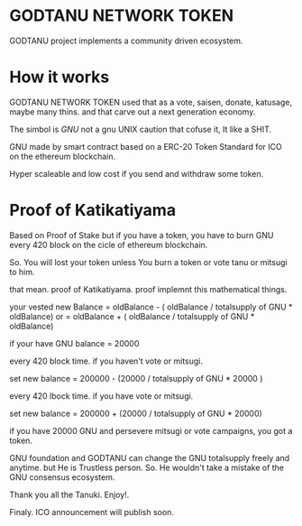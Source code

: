 # GODTANU NETWORK TOKEN

GODTANU project implements a community driven ecosystem.

# How it works

GODTANU NETWORK TOKEN used that as a vote, saisen, donate, katusage, maybe many thins. and that carve out a next generation economy.

The simbol is *GNU* not a gnu UNIX caution that cofuse it, It like a SHIT. 

GNU made by smart contract based on a ERC-20 Token Standard for ICO on the ethereum blockchain.

Hyper scaleable and low cost if you send and withdraw some token.

# Proof of Katikatiyama 

Based on Proof of Stake but if you have a token, you have to burn GNU every 420 block on the cicle of ethereum blockchain.

So. You will lost your token unless You burn a token or vote tanu or mitsugi to him.

that mean. proof of Katikatiyama. proof implemnt this mathematical things.  

your vested new Balance  =  oldBalance - ( oldBalance / totalsupply of GNU * oldBalance)
                        or
                         =  oldBalance + ( oldBalance / totalsupply of GNU * oldBalance)


if your have GNU balance = 20000

every 420 block time. if you haven't vote or mitsugi. 

set new balance =  200000  -  (20000 / totalsupply of GNU  * 20000 ) 

every 420 lbock time. if you have vote or mitsugi.

set new balance =  200000  +  (20000 / totalsupply of GNU  * 20000) 

if you have 20000 GNU and persevere mitsugi or vote campaigns, you got a token.

GNU foundation and GODTANU can change the GNU totalsupply freely and anytime.  but He is Trustless person. So. He wouldn't take a mistake of the GNU consensus ecosystem. 

Thank you all the Tanuki. Enjoy!.

Finaly. ICO announcement will publish soon.
